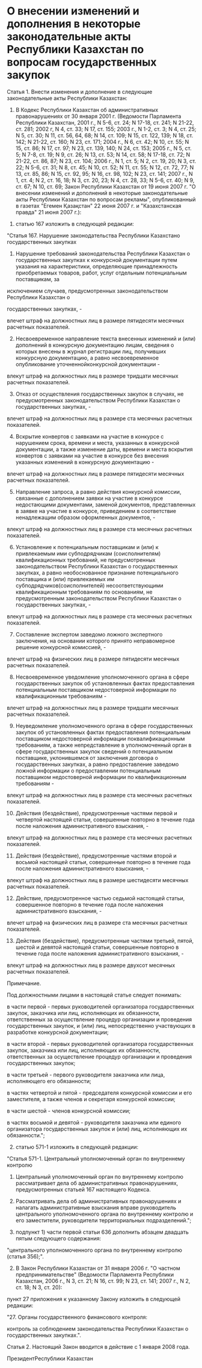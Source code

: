 # О внесении изменений и дополнения в некоторые законодательные акты Республики Казахстан по вопросам государственных закупок

Статья 1. Внести изменения и дополнение в следующие законодательные акты Республики Казахстан:

1. В Кодекс Республики Казахстан об административных правонарушениях от 30 января 2001 г. (Ведомости Парламента Республики Казахстан, 2001 г., N 5-6, ст. 24; N 17-18, ст. 241; N 21-22, ст. 281; 2002 г, N 4, ст. 33; N 17, ст. 155; 2003 г., N 1-2, ст. 3; N 4, ст. 25; N 5, ст. 30; N 11, ст. 56, 64, 68; N 14, ст. 109; N 15, ст. 122, 139; N 18, ст. 142; N 21-22, ст. 160; N 23, ст. 171; 2004 г., N 6, ст. 42; N 10, ст. 55; N 15, ст. 86; N 17, ст. 97; N 23, ст. 139, 140; N 24, ст. 153; 2005 г., N 5, ст. 5; N 7-8, ст. 19; N 9, ст. 26; N 13, ст. 53; N 14, ст. 58; N 17-18, ст. 72; N 21-22, ст. 86, 87; N 23, ст. 104; 2006 г., N 1, ст. 5; N 2, ст. 19, 20; N 3, ст. 22; N 5-6, ст. 31; N 8, ст. 45; N 10, ст. 52; N 11, ст. 55; N 12, ст. 72, 77; N 13, ст. 85, 86; N 15, ст. 92, 95; N 16, ст. 98, 102; N 23, ст. 141; 2007 г., N 1, ст. 4; N 2, ст. 16, 18; N 3, ст. 20, 23; N 4, ст. 28, 33; N 5-6, ст. 40; N 9, ст. 67; N 10, ст. 69; Закон Республики Казахстан от 19 июня 2007 г. "О внесении изменений и дополнений в некоторые законодательные акты Республики Казахстан по вопросам рекламы", опубликованный в газетах "Егемен Қазақстан" 22 июня 2007 г. и "Казахстанская правда" 21 июня 2007 г.):

1) статью 167 изложить в следующей редакции:

"Статья 167. Нарушение законодательства Республики Казахстано государственных закупках

1. Нарушение требований законодательства Республики Казахстан о государственных закупках к конкурсной документации путем указания на характеристики, определяющие принадлежность приобретаемых товаров, работ, услуг отдельным потенциальным поставщикам, за

исключением случаев, предусмотренных законодательством Республики Казахстан о

государственных закупках, -

влечет штраф на должностных лиц в размере пятидесяти месячных расчетных показателей.

2. Несвоевременное направление текста внесенных изменений и (или) дополнений в конкурсную документацию лицам, сведения о которых внесены в журнал регистрации лиц, получивших конкурсную документацию, а равно несвоевременное опубликование уточненнойконкурсной документации -

влекут штраф на должностных лиц в размере тридцати месячных расчетных показателей.

3. Отказ от осуществления государственных закупок в случаях, не предусмотренных законодательством Республики Казахстан о государственных закупках, -

влечет штраф на должностных лиц в размере ста месячных расчетных показателей.

4. Вскрытие конвертов с заявками на участие в конкурсе с нарушением срока, времени и места, указанных в конкурсной документации, а также изменение даты, времени и места вскрытия конвертов с заявками на участие в конкурсе без внесения указанных изменений в конкурсную документацию -

влечет штраф на должностных лиц в размере пятидесяти месячных расчетных показателей.

5. Направление запроса, а равно действия конкурсной комиссии, связанные с дополнением заявки на участие в конкурсе недостающими документами, заменой документов, представленных в заявке на участие в конкурсе, приведением в соответствие ненадлежащим образом оформленных документов, -

влекут штраф на должностных лиц в размере ста месячных расчетных показателей.

6. Установление к потенциальным поставщикам и (или) к привлекаемым ими субподрядчикам (соисполнителям) квалификационных требований, не предусмотренных законодательством Республики Казахстан о государственных закупках, а равно необоснованное признание потенциального поставщика и (или) привлекаемых им субподрядчиков(соисполнителей) несоответствующими квалификационным требованиям по основаниям, не предусмотренным законодательством Республики Казахстан о государственных закупках, -

влекут штраф на должностных лиц в размере ста месячных расчетных показателей.

7. Составление экспертом заведомо ложного экспертного заключения, на основании которого принято неправомерное решение конкурсной комиссией, -

влечет штраф на физических лиц в размере пятидесяти месячных расчетных показателей.

8. Несвоевременное уведомление уполномоченного органа в сфере государственных закупок об установленных фактах предоставления потенциальным поставщиком недостоверной информации по квалификационным требованиям -

влечет штраф на должностных лиц в размере тридцати месячных расчетных показателей.

9. Неуведомление уполномоченного органа в сфере государственных закупок об установленных фактах предоставления потенциальным поставщиком недостоверной информации поквалификационным требованиям, а также непредставление в уполномоченный орган в сфере государственных закупок сведений о потенциальном поставщике, уклонившемся от заключения договора о государственных закупках, а равно предоставление заведомо ложной информации о предоставлении потенциальным поставщиком недостоверной информации по квалификационным требованиям -

влекут штраф на должностных лиц в размере ста месячных расчетных показателей.

10. Действия (бездействие), предусмотренные частями первой и четвертой настоящей статьи, совершенные повторно в течение года после наложения административного взыскания, -

влекут штраф на должностных лиц в размере ста месячных расчетных показателей.

11. Действия (бездействие), предусмотренные частями второй и восьмой настоящей статьи, совершенные повторно в течение года после наложения административного взыскания, -

влекут штраф на должностных лиц в размере шестидесяти месячных расчетных показателей.

12. Действие, предусмотренное частью седьмой настоящей статьи, совершенное повторно в течение года после наложения административного взыскания, -

влечет штраф на физических лиц в размере ста месячных расчетных показателей.

13. Действия (бездействие), предусмотренные частями третьей, пятой, шестой и девятой настоящей статьи, совершенные повторно в течение года после наложения административного взыскания, -

влекут штраф на должностных лиц в размере двухсот месячных расчетных показателей.

Примечание.

Под должностными лицами в настоящей статье следует понимать:

в части первой - первых руководителей организатора государственных закупок, заказчика или лиц, исполняющих их обязанности, ответственных за осуществление процедур организации и проведения государственных закупок, и (или) лиц, непосредственно участвующих в разработке конкурсной документации;

в части второй - первых руководителей организатора государственных закупок, заказчика или лиц, исполняющих их обязанности, ответственных за осуществление процедур организации и проведения государственных закупок;

в части третьей - первого руководителя заказчика или лица, исполняющего его обязанности;

в частях четвертой и пятой - председателя конкурсной комиссии и его заместителя, а также членов и секретаря конкурсной комиссии;

в части шестой - членов конкурсной комиссии;

в частях восьмой и девятой - руководителя заказчика или единого организатора государственных закупок и (или) лиц, исполняющих их обязанности.";

2) статью 571-1 изложить в следующей редакции:

"Статья 571-1. Центральный уполномоченный орган по внутреннему контролю

1. Центральный уполномоченный орган по внутреннему контролю рассматривает дела об административных правонарушениях, предусмотренных статьей 167 настоящего Кодекса.

2. Рассматривать дела об административных правонарушениях и налагать административные взыскания вправе руководитель центрального уполномоченного органа по внутреннему контролю и его заместители, руководители территориальных подразделений.";

3) подпункт 1) части первой статьи 636 дополнить абзацем двадцать пятым следующего содержания:

"центрального уполномоченного органа по внутреннему контролю (статья 356);".

2. В Закон Республики Казахстан от 31 января 2006 г. "О частном предпринимательстве" (Ведомости Парламента Республики Казахстан, 2006 г., N 3, ст. 21; N 16, ст. 99; N 23, ст. 141; 2007 г., N 2, ст. 18; N 3, ст. 20):

пункт 27 приложения к указанному Закону изложить в следующей редакции:

"27. Органы государственного финансового контроля:

контроль за соблюдением законодательства Республики Казахстан о государственных закупках.".

Статья 2. Настоящий Закон вводится в действие с 1 января 2008 года.

ПрезидентРеспублики Казахстан

